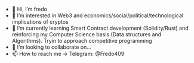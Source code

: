 - 👋 Hi, I’m fredo
- 👀 I’m interested in Web3 and economics/social/political/technological implications of cryptos
- 🌱 I’m currently learning Smart Contract development (Solidity/Rust) and reinforcing my Computer Science basis (Data structures and Algorithms). Tryin to approach competitive programming
- 💞️ I’m looking to collaborate on...
- 📫 How to reach me -> Telegram: @Fredo409
